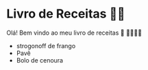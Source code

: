 # Livro de Receitas :man_cook:

Olá! Bem vindo ao meu livro de receitas :cookie: :cookie::cookie::cookie::cookie:

- strogonoff de frango
- Pavê
- Bolo de cenoura

